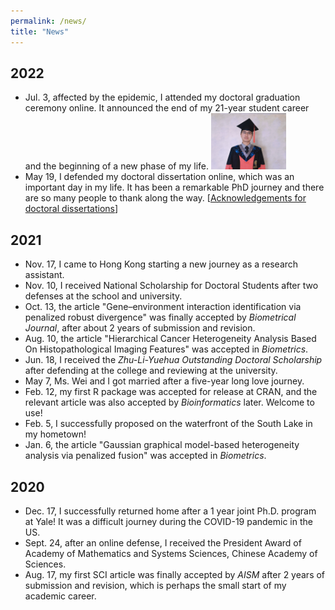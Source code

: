 ```yaml
---
permalink: /news/
title: "News"
---
```


## 2022
- Jul. 3, affected by the epidemic, I attended my doctoral graduation ceremony online. It announced the end of my 21-year student career and the beginning of a new phase of my life. <img src="../images/grad.jpg" width="25%">
- May 19, I defended my doctoral dissertation online, which was an important day in my life. It has been a remarkable PhD journey and there are so many people to thank along the way. [[Acknowledgements for doctoral dissertations](./publications/Acknowledgement.pdf)]

## 2021
- Nov. 17, I came to Hong Kong starting a new journey as a research assistant.
- Nov. 10, I received National Scholarship for Doctoral Students after two defenses at the school and university.
- Oct. 13, the article "Gene–environment interaction identification via penalized robust divergence" was finally accepted by *Biometrical Journal*, after about 2 years of submission and revision.
- Aug. 10, the article "Hierarchical Cancer Heterogeneity Analysis Based On Histopathological Imaging Features" was accepted in *Biometrics*.
- Jun. 18, I received the *Zhu-Li-Yuehua Outstanding Doctoral Scholarship* after defending at the college and reviewing at the university.
- May 7, Ms. Wei and I got married after a five-year long love journey.
- Feb. 12, my first R package was accepted for release at CRAN, and the relevant article was also accepted by *Bioinformatics* later. Welcome to use!
- Feb. 5, I successfully proposed on the waterfront of the South Lake in my hometown!
- Jan. 6, the article "Gaussian graphical model-based heterogeneity analysis via penalized fusion" was accepted in *Biometrics*.

## 2020
- Dec. 17, I successfully returned home after a 1 year joint Ph.D. program at Yale! It was a difficult journey during the COVID-19 pandemic in the US.
- Sept. 24, after an online defense, I received the President Award of Academy of Mathematics and Systems Sciences, Chinese Academy of Sciences.
- Aug. 17, my first SCI article was finally accepted by *AISM* after 2 years of submission and revision, which is perhaps the small start of my academic career.
